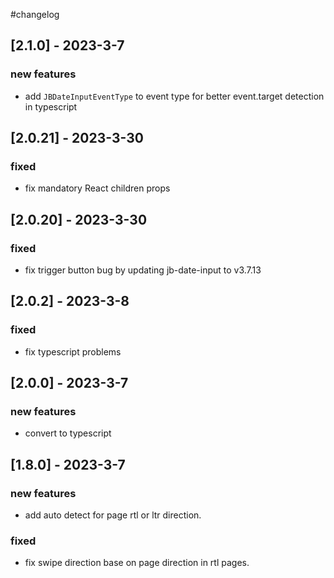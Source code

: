#changelog
## [2.1.0] - 2023-3-7
### new features
- add `JBDateInputEventType` to event type for better event.target detection in typescript
## [2.0.21] - 2023-3-30
### fixed
- fix mandatory React children props
## [2.0.20] - 2023-3-30
### fixed
- fix trigger button bug by updating jb-date-input to v3.7.13
## [2.0.2] - 2023-3-8
### fixed
- fix typescript problems
## [2.0.0] - 2023-3-7
### new features
- convert to typescript
## [1.8.0] - 2023-3-7
### new features
- add auto detect for page rtl or ltr direction.
### fixed
- fix swipe direction base on page direction in rtl pages.

